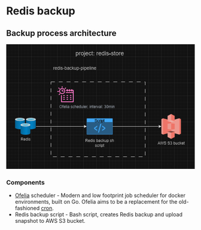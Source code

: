 # Redis backup

## Backup process architecture
![architecture.png](docs/architecture.png)

### Components
* [Ofelia](https://github.com/mcuadros/ofelia) scheduler - Modern and low footprint job scheduler for docker environments, built on Go. 
Ofelia aims to be a replacement for the old-fashioned [<ins>cron</ins>](https://en.wikipedia.org/wiki/Cron).
* Redis backup script - Bash script, creates Redis backup and upload snapshot to AWS S3 bucket.
